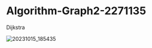 # Algorithm-Graph2-2271135
Dijkstra



![20231015_185435](https://github.com/reneejoo22/Algorithm-Graph2-2271135/assets/139679194/abaa420d-a928-4634-ade1-8293d30dda14)

